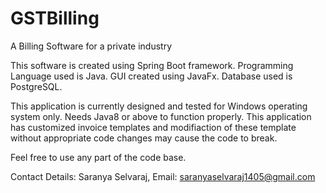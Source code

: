 # GSTBilling
A Billing Software for a private industry

This software is created using Spring Boot framework.
Programming Language used is Java.
GUI created using JavaFx.
Database used is PostgreSQL.

This application is currently designed and tested for Windows operating system only.
Needs Java8 or above to function properly.
This application has customized invoice templates and modifiaction of these template without appropriate code changes may cause the code to break.

Feel free to use any part of the code base.

Contact Details:
  Saranya Selvaraj,
  Email: saranyaselvaraj1405@gmail.com
